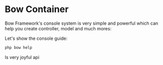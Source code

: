 # Bow Container

Bow Framework's console system is very simple and powerful which can help you create controller, model and much mores:

Let's show the console guide:

```bash
php bow help
```

Is very joyful api
